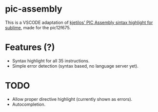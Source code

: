 # pic-assembly
This is a VSCODE adaptation of [kjetilos' PIC Assembly sintax highlight for sublime](https://github.com/kjetilos/pic-sublime), made for the pic12f675.

# Features (?)
- Syntax highlight for all 35 instructions.
- Simple error detection (syntax based, no language server yet).

# TODO
- Allow proper directive highlight (currently shown as errors).
- Autocompletion. 
